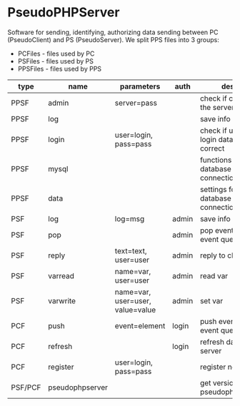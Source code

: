 # PseudoPHPServer
Software for sending, identifying, authorizing data sending between PC (PseudoClient) and PS (PseudoServer).
We split PPS files into 3 groups:
- PCFiles - files used by PC
- PSFiles - files used by PS
- PPSFiles - files used by PPS

|type   |name           |parameters                      |auth |desc                                 |
|-------|---------------|--------------------------------|-----|-------------------------------------|
|PPSF   |admin          |server=pass                     |     |check if caller is the server        |
|PPSF   |log            |                                |     |save info in log                     |
|PPSF   |login          |user=login, pass=pass           |     |check if user's login data is correct|
|PPSF   |mysql          |                                |     |functions for database connection    |
|PPSF   |data           |                                |     |settings for database connection     |
|PSF    |log            |log=msg                         |admin|save info in log                     |
|PSF    |pop            |                                |admin|pop event from event queue           |
|PSF    |reply          |text=text, user=user            |admin|reply to client                      |
|PSF    |varread        |name=var, user=user             |admin|read var                             |
|PSF    |varwrite       |name=var, user=user, value=value|admin|set var                              |
|PCF    |push           |event=element                   |login|push event to event queue            |
|PCF    |refresh        |                                |login|refresh data from server             |
|PCF    |register       |user=login, pass=pass           |     |register new user                    |
|PSF/PCF|pseudophpserver|                                |     |get version of pseudophpserver       |
